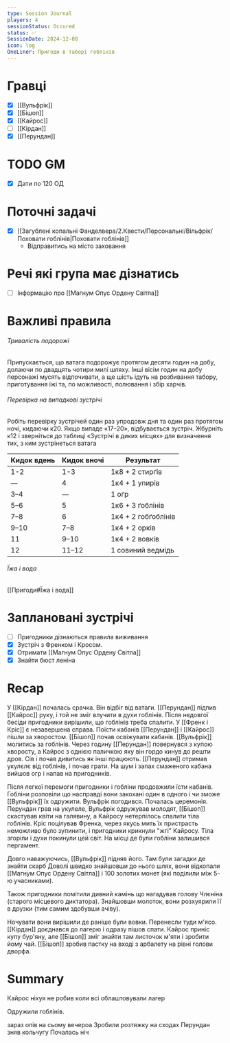 ```yaml
---
type: Session Journal
players: 4
sessionStatus: Occured
status: ✅
SessionDate: 2024-12-08
icon: log
OneLiner: Пригоди в таборі гоблінів
---
```


# Гравці
- [x] [[Вульфрік]]
- [x] [[Бішоп]]
- [x] [[Кайрос]]
- [ ] [[Кірдан]]
- [x] [[Перундан]]

# TODO GM
- [x]  Дати по 120 ОД

# Поточні задачі
* [x] [[Загублені копальні Фанделвера/2.Квести/Персональні/Вільфрік/Поховати гоблінів|Поховати гоблінів]]
	* Відправитись на місто заховання

# Речі які група має дізнатись
* [ ] Інформацію про [[Магнум Опус Ордену Світла]]

# Важливі правила
###### Тривалість подорожі
Припускається, що ватага подорожує протягом десяти годин на добу, долаючи по двадцять чотири милі шляху. Інші вісім годин на добу персонажі мусять відпочивати, а ще шість ідуть на розбивання табору, приготування їжі та, по можливості, полювання і збір харчів.

###### Перевірка на випадкові зустрічі
Робіть перевірку зустрічей один раз упродовж дня та один раз протягом ночі, кидаючи к20. Якщо випаде «17–20», відбувається зустріч. Жбурніть к12 і зверніться до таблиці «Зустрічі в диких місцях» для визначення тих, з ким зустрінеться ватага

| Кидок вдень | Кидок вночі | Результат           |
| ----------- | ----------- | ------------------- |
| 1-2         | 1-3         | 1к8 + 2 стирґів     |
| —           | 4           | 1к4 + 1 упирів      |
| 3–4         | —           | 1 оґр               |
| 5–6         | 5           | 1к6 + 3 ґоблінів    |
| 7–8         | 6           | 1к4 + 2 гобґоблінів |
| 9–10        | 7–8         | 1к4 + 2 орків       |
| 11          | 9–10        | 1к4 + 2 вовків      |
| 12          | 11–12       | 1 совиний ведмідь   |

###### Їжа і вода
[[Пригоди#Їжа і вода]]

# Заплановані зустрічі
- [ ] Пригодники дізнаються правила виживання
- [x] Зустріч з Френком і Кросом.
- [x] Отримати [[Магнум Опус Ордену Світла]]
- [x] Знайти бюст леніна

# Recap

У [[Кірдан]] почалась срачка. Він відбіг від ватаги.
[[Перундан]] підпив [[Кайрос]] руку, і той не зміг влучити в духи гоблінів.
Після недовгої бесіди пригодники вирішили, що гоблінів треба спалити. 
У [[Френк і Кріс]] є незавершена справа. Поїсти кабанів
[[Перундан]] і [[Кайрос]] пішли за хворостом. [[Бішоп]] почав освіжувати кабанів. [[Вульфрік]] молитись за гоблінів.
Через годину [[Перундан]] повернувся з купою хворосту, а Кайрос з однією паличкою яку він гордо кинув до решти дров. Сів і почав дивитись як інші працюють.
[[Перундан]] отримав укулєлє від гоблінів, і почав грати. 
На шум і запах смаженого кабана вийшов огр і напав на пригодників.

Після легкої перемоги пригодники і гобліни продовжили їсти кабанів. 
Гобліни розповіли що насправді вони закохані один в одного і чи зможе [[Вульфрік]] їх одружити. 
Вульфрік погодився. Почалась церемонія. Перундан грав на укулеле, Вульфрік одружував молодят, [[Бішоп]] скастував квіти на галявину, а Кайросу нетерпілось спалити тіла гоблінів.
Кріс поцілував Френка, через якусь мить їх пристрасть неможливо було зупинити, і пригодники крикнули "жгі" Кайросу. Тіла згоріли і духи покинули цей світ. 
На місці де були гобліни залишився пергамент.

Довго наважуючись, [[Вульфрік]] підняв його. Там були загадки де знайти скарб
Доволі швидко знайшовши до нього шлях, вони відкопали [[Магнум Опус Ордену Світла]] 
і 100 золотих монет (які поділили між 5-ю учасниками).

Також пригодники помітили дивний камінь що нагадував голову Члєніна (старого місцевого диктатора).  Знайшовши молоток, вони розхуярили її в друзки (тим самим здобувши ачіву). 

Ночувати вони вирішили де раніше були вовки. Перенесли туди м'ясо. [[Кірдан]] доєднався до лагерю і одразу пішов спати. 
Кайрос приніс купу бур'яну, але [[Бішоп]] зміг знайти там листочок м'яти і зробити йому чай.
[[Бішоп]] зробив пастку на вході з арбалету на рівні голови дворфа.
# Summary

Кайрос ніхуя не робив коли всі облаштовували лагер

Одружили гоблінів.

зараз опів на сьому вечероа
Зробили розтяжку на сходах
Перундан зняв кольчугу
Почалась ніч